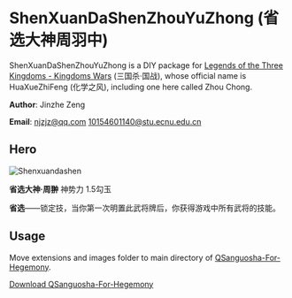 # ShenXuanDaShenZhouYuZhong (省选大神周羽中)
ShenXuanDaShenZhouYuZhong is a DIY package for [Legends of the Three Kingdoms - Kingdoms Wars](http://guozhan.sanguosha.com) (三国杀·国战), whose official name is HuaXueZhiFeng (化学之风), including one here called Zhou Chong.

**Author**: Jinzhe Zeng

**Email**: njzjz@qq.com 10154601140@stu.ecnu.edu.cn

## Hero

![Shenxuandashen](https://github.com/njzjz/ZhouYuZhong/blob/master/image/fullskin/generals/full/Shengxuandashen.png?raw=true)

**省选大神·周翀** 神势力 1.5勾玉

**省选**——锁定技，当你第一次明置此武将牌后，你获得游戏中所有武将的技能。

## Usage
Move extensions and images folder to main directory of [QSanguosha-For-Hegemony](https://github.com/Mogara/QSanguosha-For-Hegemony).

[Download QSanguosha-For-Hegemony](https://github.com/Mogara/QSanguosha-For-Hegemony)
